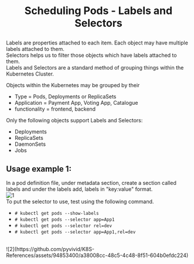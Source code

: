 # <p style="text-align: center;">Scheduling Pods - Labels and Selectors</p>

Labels are properties attached to each item. Each object may have multiple labels attached to them.<br>
Selectors helps us to filter those objects which have labels attached to them.<br>
Labels and Selectors are a standard method of grouping things within the Kubernetes Cluster.<br>

Objects within the Kubernetes may be grouped by their
  + Type = Pods, Deployments or ReplicaSets
  + Application = Payment App, Voting App, Catalogue
  + functionality = frontend, backend<br>
  
Only the following objects support Labels and Selectors:<br>
  + Deployments
  + ReplicaSets
  + DaemonSets
  + Jobs

## Usage example 1:

In a pod definition file, under metadata section, create a section called labels and under the labels add, labels in "key:value" format.<br>
![1](https://github.com/pyvivid/K8S-References/assets/94853400/9351c908-ed4e-4c00-855f-d020f4772feb)<br>
To put the selector to use, test using the following command.<br>
+ `# kubectl get pods --show-labels`
+ `# kubectl get pods --selector app=App1`
+ `# kubectl get pods --selector rel=dev`
+ `# kubectl get pods --selector app=App1,rel=dev`<br>
<br>
![2](https://github.com/pyvivid/K8S-References/assets/94853400/a38008cc-48c5-4c48-8f51-604b0efdc224)



